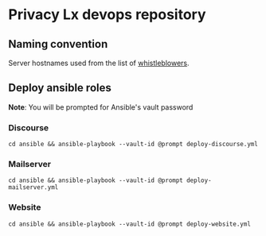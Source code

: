 # Privacy Lx devops repository

## Naming convention

Server hostnames used from the list of
[whistleblowers](https://en.wikipedia.org/wiki/List_of_whistleblowers).

## Deploy ansible roles

**Note**: You will be prompted for Ansible's vault password

### Discourse

`cd ansible && ansible-playbook --vault-id @prompt deploy-discourse.yml`

### Mailserver

`cd ansible && ansible-playbook --vault-id @prompt deploy-mailserver.yml`

### Website

`cd ansible && ansible-playbook --vault-id @prompt deploy-website.yml`
